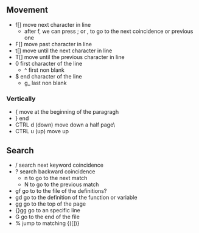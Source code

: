 ## Movement
* f[] move next character in line
	* after f, we can press ; or , to go to the next coincidence or previous one
* F[] move past  character in line
* t[] move until the next character in line
* T[] move until the previous character in line
* 0 first character of the line
	* ^ first non blank
* $ end character of the line
	* g_ last non blank
### Vertically 
* { move at the beginning of the paragragh
* } end 
* CTRL d (down) move down a half page\
* CTRL u (up) move up
## Search
*  / search next keyword coincidence
* ? search backward coincidence
	* n to go to the next match
	* N to go to the previous match
* gf go to to the file of the definitions?
* gd go to the definition of the function or variable
* gg go to the top of the page
* {}gg go to an specific line
* G go to the end of the file
* % jump to matching {([])}